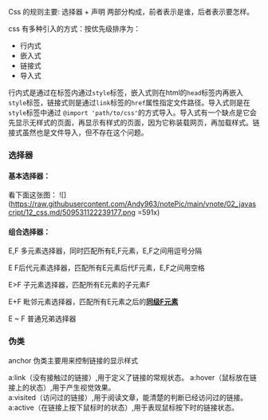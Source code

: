 Css 的规则主要: 选择器 + 声明  两部分构成，前者表示是谁，后者表示要怎样。

css 有多种引入的方式：按优先级排序为：

- 行内式
- 嵌入式
- 链接式
- 导入式

行内式是通过在标签内通过`style`标签，嵌入式则在html的`head`标签内再嵌入`style`标签，链接式则是通过`link`标签的`href`属性指定文件路径。导入式则是在`style`标签中通过
`@import 'path/to/css'`的方式导入。导入式有一个缺点是它会先显示无样式的页面，再显示有样式的页面，因为它称装载网页，再加载样式。链接式虽然也是文件导入，但不存在这个问题。

### 选择器

#### 基本选择器：
看下面这张图：
![](https://raw.githubusercontent.com/Andy963/notePic/main/vnote/02_javascript/12_css.md/509531122239177.png =591x)


#### 组合选择器：
E,F 多元素选择器，同时匹配所有E,F元素，E,F之间用逗号分隔

E F后代元素选择器，匹配所有E元素后代F元素，E,F之间用空格

E>F 子元素选择器，匹配所有E元素的子元素F

E+F 毗邻元素选择器，匹配所有E元素之后的<u>**同级F元素**</u>

E ~ F 普通兄弟选择器


### 伪类
anchor 伪类主要用来控制链接的显示样式

a:link（没有接触过的链接）,用于定义了链接的常规状态。
a:hover（鼠标放在链接上的状态）,用于产生视觉效果。   
a:visited（访问过的链接）,用于阅读文章，能清楚的判断已经访问过的链接。
a:active（在链接上按下鼠标时的状态）,用于表现鼠标按下时的链接状态。
